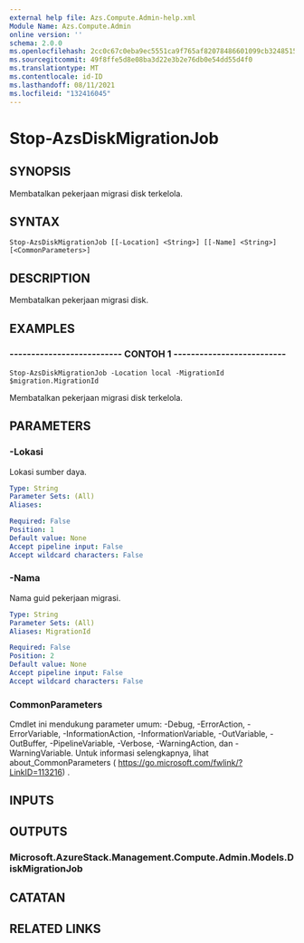 ```yaml
---
external help file: Azs.Compute.Admin-help.xml
Module Name: Azs.Compute.Admin
online version: ''
schema: 2.0.0
ms.openlocfilehash: 2cc0c67c0eba9ec5551ca9f765af82078486601099cb3248515cec8e1d63f47e
ms.sourcegitcommit: 49f8ffe5d8e08ba3d22e3b2e76db0e54dd55d4f0
ms.translationtype: MT
ms.contentlocale: id-ID
ms.lasthandoff: 08/11/2021
ms.locfileid: "132416045"
---
```

# Stop-AzsDiskMigrationJob

## SYNOPSIS
Membatalkan pekerjaan migrasi disk terkelola.

## SYNTAX

```
Stop-AzsDiskMigrationJob [[-Location] <String>] [[-Name] <String>] [<CommonParameters>]
```

## DESCRIPTION
Membatalkan pekerjaan migrasi disk.

## EXAMPLES

### -------------------------- CONTOH 1 --------------------------
```
Stop-AzsDiskMigrationJob -Location local -MigrationId $migration.MigrationId
```

Membatalkan pekerjaan migrasi disk terkelola.

## PARAMETERS

### -Lokasi
Lokasi sumber daya.

```yaml
Type: String
Parameter Sets: (All)
Aliases: 

Required: False
Position: 1
Default value: None
Accept pipeline input: False
Accept wildcard characters: False
```

### -Nama
Nama guid pekerjaan migrasi.

```yaml
Type: String
Parameter Sets: (All)
Aliases: MigrationId

Required: False
Position: 2
Default value: None
Accept pipeline input: False
Accept wildcard characters: False
```

### CommonParameters
Cmdlet ini mendukung parameter umum: -Debug, -ErrorAction, -ErrorVariable, -InformationAction, -InformationVariable, -OutVariable, -OutBuffer, -PipelineVariable, -Verbose, -WarningAction, dan -WarningVariable. Untuk informasi selengkapnya, lihat about_CommonParameters ( https://go.microsoft.com/fwlink/?LinkID=113216) .

## INPUTS

## OUTPUTS

### Microsoft.AzureStack.Management.Compute.Admin.Models.DiskMigrationJob

## CATATAN

## RELATED LINKS

